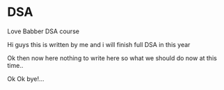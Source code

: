 # **DSA**
Love Babber DSA course


Hi guys this is written by me and i will finish full DSA in this year 

Ok then now here nothing to write here so what we should do now at this time..

Ok Ok bye!...
